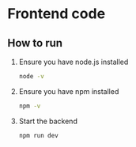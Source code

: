 # Frontend code

## How to run

1. Ensure you have node.js installed

    ```bash
    node -v
    ```

2. Ensure you have npm installed

    ```bash
    npm -v
    ```

3. Start the backend

    ```bash
    npm run dev
    ```
